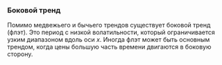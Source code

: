 ### Боковой тренд
Помимо медвежьего и бычьего трендов существует боковой тренд (флэт). Это период с низкой волатильности, который ограничивается узким диапазоном вдоль оси $x$. Иногда флэт может быть основным трендом, когда цены большую часть времени двигаются в боковую сторону.